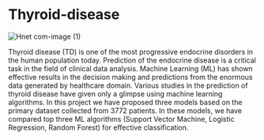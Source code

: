 # Thyroid-disease

![Hnet com-image (1)](https://user-images.githubusercontent.com/72083319/137758361-4809e9a7-a8a9-4f5f-a38e-dbfc8df30d00.jpg)

Thyroid disease (TD) is one of the most progressive endocrine disorders in the human population today. 
Prediction of the endocrine disease is a critical task in the field of clinical data analysis. 
Machine Learning (ML) has shown effective results in the decision making and predictions from the enormous 
data generated by healthcare domain. Various studies in the prediction of thyroid disease 
have given only a glimpse using machine learning algorithms. In this project we have proposed three
models based on the primary dataset collected from 3772  patients. 
In these models, we have compared top three ML algorithms (Support Vector Machine, Logistic Regression, 
Random Forest) for effective classification.

